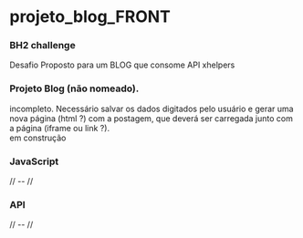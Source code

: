# projeto_blog_FRONT
### BH2 challenge
Desafio Proposto para um BLOG que consome API xhelpers
### Projeto Blog (não nomeado).  

incompleto.  Necessário salvar os dados digitados pelo usuário e gerar uma nova página (html ?) com a postagem, que deverá ser carregada junto com a página (iframe ou link ?).  
em construção  
### JavaScript  

// -- //

### API

// -- //
